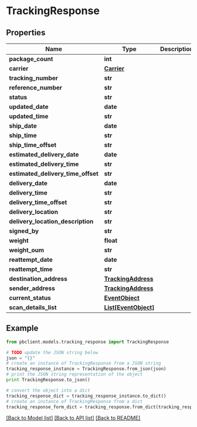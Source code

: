 # TrackingResponse


## Properties
Name | Type | Description | Notes
------------ | ------------- | ------------- | -------------
**package_count** | **int** |  | [optional] 
**carrier** | [**Carrier**](Carrier.md) |  | [optional] 
**tracking_number** | **str** |  | [optional] 
**reference_number** | **str** |  | [optional] 
**status** | **str** |  | [optional] 
**updated_date** | **date** |  | [optional] 
**updated_time** | **str** |  | [optional] 
**ship_date** | **date** |  | [optional] 
**ship_time** | **str** |  | [optional] 
**ship_time_offset** | **str** |  | [optional] 
**estimated_delivery_date** | **date** |  | [optional] 
**estimated_delivery_time** | **str** |  | [optional] 
**estimated_delivery_time_offset** | **str** |  | [optional] 
**delivery_date** | **date** |  | [optional] 
**delivery_time** | **str** |  | [optional] 
**delivery_time_offset** | **str** |  | [optional] 
**delivery_location** | **str** |  | [optional] 
**delivery_location_description** | **str** |  | [optional] 
**signed_by** | **str** |  | [optional] 
**weight** | **float** |  | [optional] 
**weight_oum** | **str** |  | [optional] 
**reattempt_date** | **date** |  | [optional] 
**reattempt_time** | **str** |  | [optional] 
**destination_address** | [**TrackingAddress**](TrackingAddress.md) |  | [optional] 
**sender_address** | [**TrackingAddress**](TrackingAddress.md) |  | [optional] 
**current_status** | [**EventObject**](EventObject.md) |  | [optional] 
**scan_details_list** | [**List[EventObject]**](EventObject.md) |  | [optional] 

## Example

```python
from pbclient.models.tracking_response import TrackingResponse

# TODO update the JSON string below
json = "{}"
# create an instance of TrackingResponse from a JSON string
tracking_response_instance = TrackingResponse.from_json(json)
# print the JSON string representation of the object
print TrackingResponse.to_json()

# convert the object into a dict
tracking_response_dict = tracking_response_instance.to_dict()
# create an instance of TrackingResponse from a dict
tracking_response_form_dict = tracking_response.from_dict(tracking_response_dict)
```
[[Back to Model list]](../README.md#documentation-for-models) [[Back to API list]](../README.md#documentation-for-api-endpoints) [[Back to README]](../README.md)


